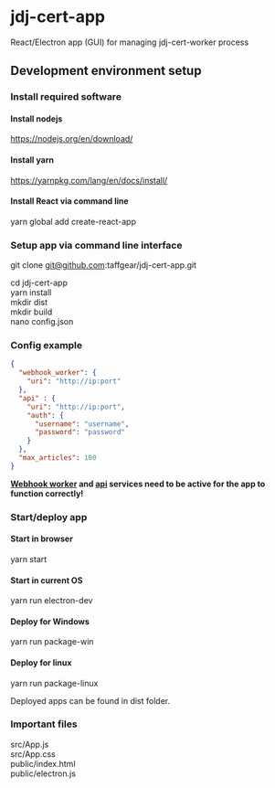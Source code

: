 # jdj-cert-app
React/Electron app (GUI) for managing jdj-cert-worker process

## Development environment setup

### Install required software

#### Install nodejs
https://nodejs.org/en/download/

#### Install yarn
https://yarnpkg.com/lang/en/docs/install/

#### Install React via command line
yarn global add create-react-app

### Setup app via command line interface

git clone git@github.com:taffgear/jdj-cert-app.git

cd jdj-cert-app  
yarn install  
mkdir dist  
mkdir build  
nano config.json  

### Config example

```json
{
  "webhook_worker": {
    "uri": "http://ip:port"
  },
  "api" : {
    "uri": "http://ip:port",
    "auth": {
      "username": "username",
      "password": "password"
    }
  },
  "max_articles": 100
}
```

**[Webhook worker](https://github.com/taffgear/jdj-cert-worker) and [api](https://github.com/taffgear/jdj-cert-app) services need to be active for the app to function correctly!**

### Start/deploy app

#### Start in browser
yarn start

#### Start in current OS
yarn run electron-dev

#### Deploy for Windows
yarn run package-win

#### Deploy for linux
yarn run package-linux

Deployed apps can be found in dist folder.

### Important files

src/App.js  
src/App.css  
public/index.html  
public/electron.js  
